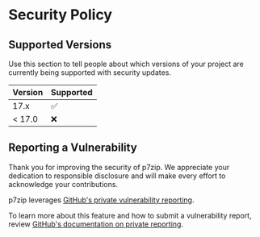 # Security Policy

## Supported Versions

Use this section to tell people about which versions of your project are
currently being supported with security updates.

| Version | Supported          |
| ------- | ------------------ |
| 17.x  | :white_check_mark: |
| < 17.0   | :x:                |

## Reporting a Vulnerability

Thank you for improving the security of p7zip. We appreciate your dedication to responsible disclosure and will make every effort to acknowledge your contributions.

p7zip leverages [GitHub's private vulnerability reporting](https://github.com/p7zip-project/p7zip/security/advisories/new).

To learn more about this feature and how to submit a vulnerability report, review [GitHub's documentation on private reporting](https://docs.github.com/en/code-security/security-advisories/guidance-on-reporting-and-writing-information-about-vulnerabilities/privately-reporting-a-security-vulnerability).
